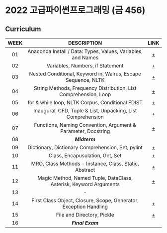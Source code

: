 # 2022 고급파이썬프로그래밍 (금 456)

## Curriculum
| WEEK | DESCRIPTION | LINK |
|:----:|:-----------:|:----:|
| 01 | Anaconda Install / Data: Types, Values, Variables, and Names     | [+](https://github.com/skytower144/Advanced-Python-Programming-2022/blob/main/week_01.ipynb)|
| 02 | Variables, Numbers, if Statement                                 | [+](https://github.com/skytower144/Advanced-Python-Programming-2022/blob/main/week_02.ipynb)|
| 03 | Nested Conditional, Keyword in, Walrus, Escape Sequence, NLTK    | [+](https://github.com/skytower144/Advanced-Python-Programming-2022/blob/main/week_03.ipynb)|
| 04 | String Methods, Frequency Distribution, List Comprehension, Loop | [+](https://github.com/skytower144/Advanced-Python-Programming-2022/blob/main/week_04.ipynb)|
| 05 | for & while loop, NLTK Corpus, Conditional FDIST                 | [+](https://github.com/skytower144/Advanced-Python-Programming-2022/blob/main/week_05.ipynb)|
| 06 | Inaugural, CFD, Tuple & List, Unpacking, List Comprehension      | [+](https://github.com/skytower144/Advanced-Python-Programming-2022/blob/main/week_06.ipynb)|
| 07 | Functions, Naming Convention, Argument & Parameter, Docstring    | [+](https://github.com/skytower144/Advanced-Python-Programming-2022/blob/main/week_07.ipynb)|
| 08 |   ***Midterm***    |      |
| 09 | Dictionary, Dictionary Comprehension, Set, pylint                | [+](https://github.com/skytower144/Advanced-Python-Programming-2022/blob/main/week_09.ipynb)|
| 10 | Class, Encapusulation, Get, Set                                  | [+](https://github.com/skytower144/Advanced-Python-Programming-2022/blob/main/week_10.ipynb)| 
| 11 | MRO, Class Methods - Instance, Class, Static, Abstract           | [+](https://github.com/skytower144/Advanced-Python-Programming-2022/blob/main/week_11.ipynb)|
| 12 | Magic Method, Named Tuple, DataClass, Asterisk, Keyword Arguments| [+](https://github.com/skytower144/Advanced-Python-Programming-2022/blob/main/week_12.ipynb)| 
| 13 |         -          |      |
| 14 | First Class Object, Closure, Scope, Generator, Exception Handling| [+](https://github.com/skytower144/Advanced-Python-Programming-2022/blob/main/week_14.ipynb)|
| 15 |  File and Directory, Pickle                                      | [+](https://github.com/skytower144/Advanced-Python-Programming-2022/blob/main/week_15.ipynb)|
| 16 |  ***Final Exam***  |      |
